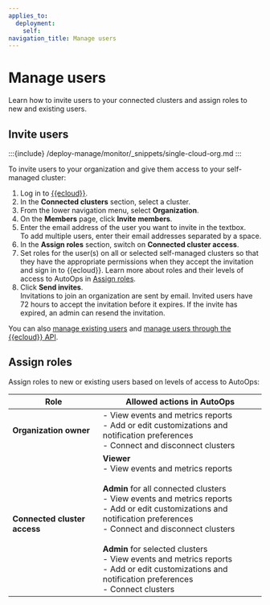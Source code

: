 ```yaml
---
applies_to:
  deployment:
    self:
navigation_title: Manage users
---
```


# Manage users

Learn how to invite users to your connected clusters and assign roles to new and existing users.

## Invite users

:::{include} /deploy-manage/monitor/_snippets/single-cloud-org.md
:::

To invite users to your organization and give them access to your self-managed cluster:

1. Log in to [{{ecloud}}](https://cloud.elastic.co/home).
2. In the **Connected clusters** section, select a cluster.
3. From the lower navigation menu, select **Organization**. 
4. On the **Members** page, click **Invite members**.
5. Enter the email address of the user you want to invite in the textbox. \
To add multiple users, enter their email addresses separated by a space.
6. In the **Assign roles** section, switch on **Connected cluster access**. 
7. Set roles for the user(s) on all or selected self-managed clusters so that they have the appropriate permissions when they accept the invitation and sign in to {{ecloud}}. Learn more about roles and their levels of access to AutoOps in [Assign roles](#assign-roles).
8. Click **Send invites**. \
Invitations to join an organization are sent by email. Invited users have 72 hours to accept the invitation before it expires. If the invite has expired, an admin can resend the invitation.

You can also [manage existing users](/deploy-manage/users-roles/cloud-organization/manage-users#manage-existing-users) and [manage users through the {{ecloud}} API](/deploy-manage/users-roles/cloud-organization/manage-users#ec-api-organizations).

## Assign roles

Assign roles to new or existing users based on levels of access to AutoOps: 

| Role | Allowed actions in AutoOps |
| --- | --- |
| **Organization owner** | - View events and metrics reports <br> - Add or edit customizations and notification preferences <br> - Connect and disconnect clusters |
| **Connected cluster access** | **Viewer** <br> - View events and metrics reports <br><br>  **Admin** for all connected clusters <br> - View events and metrics reports <br> - Add or edit customizations and notification preferences <br> - Connect and disconnect clusters <br><br>  **Admin** for selected clusters <br> - View events and metrics reports <br> - Add or edit customizations and notification preferences <br> - Connect clusters |

